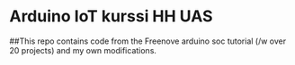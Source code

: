 # Arduino IoT kurssi HH UAS 
 ##This repo contains code from the Freenove arduino soc tutorial (/w over 20 projects) and my own modifications.
